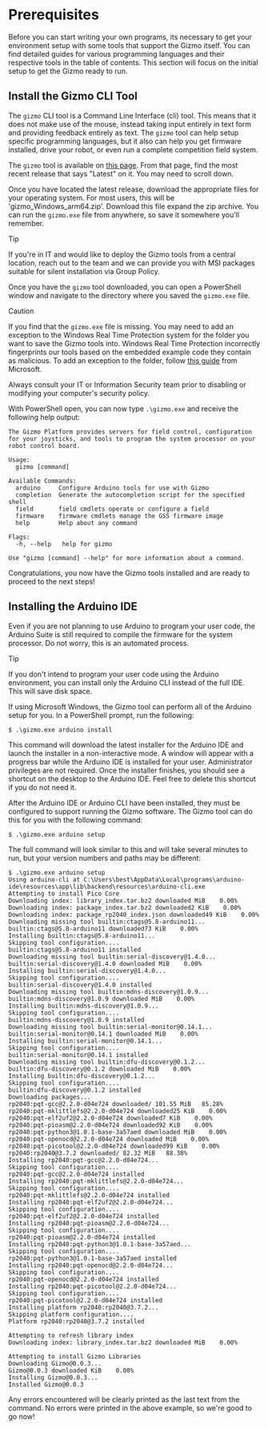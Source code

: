 # Prerequisites

Before you can start writing your own programs, its necessary to get
your environment setup with some tools that support the Gizmo itself.
You can find detailed guides for various programming languages and
their respective tools in the table of contents.  This section will
focus on the initial setup to get the Gizmo ready to run.

## Install the Gizmo CLI Tool

The `gizmo` CLI tool is a Command Line Interface (cli) tool.  This
means that it does not make use of the mouse, instead taking input
entirely in text form and providing feedback entirely as text.  The
`gizmo` tool can help setup specific programming languages, but it
also can help you get firmware installed, drive your robot, or even
run a complete competition field system.

The `gizmo` tool is available on [this
page](https://github.com/gizmo-platform/gizmo/releases).  From that
page, find the most recent release that says "Latest" on it.  You may
need to scroll down.

Once you have located the latest release, download the appropriate
files for your operating system.  For most users, this will be
'gizmo_Windows_arm64.zip'.  Download this file expand the zip archive.
You can run the `gizmo.exe` file from anywhere, so save it somewhere
you'll remember.

> [!TIP]
> If you're in IT and would like to deploy the Gizmo tools from a
> central location, reach out to the team and we can provide you with
> MSI packages suitable for silent installation via Group Policy.

Once you have the `gizmo` tool downloaded, you can open a PowerShell
window and navigate to the directory where you saved the `gizmo.exe`
file.

> [!CAUTION]
> If you find that the `gizmo.exe` file is missing.  You may need to
> add an exception to the Windows Real Time Protection system for the
> folder you want to save the Gizmo tools into.  Windows Real Time
> Protection incorrectly fingerprints our tools based on the embedded
> example code they contain as malicious.  To add an exception to the
> folder, follow [this
> guide](https://support.microsoft.com/en-us/windows/add-an-exclusion-to-windows-security-811816c0-4dfd-af4a-47e4-c301afe13b26)
> from Microsoft.
>
> Always consult your IT or Information Security team prior to
> disabling or modifying your computer's security policy.

With PowerShell open, you can now type `.\gizmo.exe` and receive the
following help output:

```text
The Gizmo Platform provides servers for field control, configuration for your joysticks, and tools to program the system processor on your robot control board.

Usage:
  gizmo [command]

Available Commands:
  arduino     Configure Arduino tools for use with Gizmo
  completion  Generate the autocompletion script for the specified shell
  field       field cmdlets operate or configure a field
  firmware    firmware cmdlets manage the GSS firmware image
  help        Help about any command

Flags:
  -h, --help   help for gizmo

Use "gizmo [command] --help" for more information about a command.
```

Congratulations, you now have the Gizmo tools installed and are ready
to proceed to the next steps!

## Installing the Arduino IDE

Even if you are not planning to use Arduino to program your user code,
the Arduino Suite is still required to compile the firmware for the
system processor.  Do not worry, this is an automated process.

> [!TIP]
> If you don't intend to program your user code using the Arduino
> environment, you can install only the Arduino CLI instead of the
> full IDE.  This will save disk space.

If using Microsoft Windows, the Gizmo tool can perform all of the
Arduino setup for you.  In a PowerShell prompt, run the following:

```
$ .\gizmo.exe arduino install
```

This command will download the latest installer for the Arduino IDE
and launch the installer in a non-interactive mode.  A window will
appear with a progress bar while the Arduino IDE is installed for your
user.  Administrator privileges are not required.  Once the installer
finishes, you should see a shortcut on the desktop to the Arduino IDE.
Feel free to delete this shortcut if you do not need it.

After the Arduino IDE or Arduino CLI have been installed, they must be
configured to support running the Gizmo software.  The Gizmo tool can
do this for you with the following command:

```
$ .\gizmo.exe arduino setup
```

The full command will look similar to this and will take several
minutes to run, but your version numbers and paths may be different:

```
$ .\gizmo.exe arduino setup
Using arduino-cli at C:\Users\best\AppData\Local\programs\arduino-ide\resources\app\lib\backend\resources\arduino-cli.exe
Attempting to install Pico Core
Downloading index: library_index.tar.bz2 downloaded MiB    0.00%
Downloading index: package_index.tar.bz2 downloaded2 KiB    0.00%
Downloading index: package_rp2040_index.json downloaded49 KiB    0.00%
Downloading missing tool builtin:ctags@5.8-arduino11...
builtin:ctags@5.8-arduino11 downloaded73 KiB    0.00%
Installing builtin:ctags@5.8-arduino11...
Skipping tool configuration....
builtin:ctags@5.8-arduino11 installed
Downloading missing tool builtin:serial-discovery@1.4.0...
builtin:serial-discovery@1.4.0 downloaded MiB    0.00%
Installing builtin:serial-discovery@1.4.0...
Skipping tool configuration....
builtin:serial-discovery@1.4.0 installed
Downloading missing tool builtin:mdns-discovery@1.0.9...
builtin:mdns-discovery@1.0.9 downloaded MiB    0.00%
Installing builtin:mdns-discovery@1.0.9...
Skipping tool configuration....
builtin:mdns-discovery@1.0.9 installed
Downloading missing tool builtin:serial-monitor@0.14.1...
builtin:serial-monitor@0.14.1 downloaded MiB    0.00%
Installing builtin:serial-monitor@0.14.1...
Skipping tool configuration....
builtin:serial-monitor@0.14.1 installed
Downloading missing tool builtin:dfu-discovery@0.1.2...
builtin:dfu-discovery@0.1.2 downloaded MiB    0.00%
Installing builtin:dfu-discovery@0.1.2...
Skipping tool configuration....
builtin:dfu-discovery@0.1.2 installed
Downloading packages...
rp2040:pqt-gcc@2.2.0-d04e724 downloaded/ 101.55 MiB   85.28%
rp2040:pqt-mklittlefs@2.2.0-d04e724 downloaded25 KiB    0.00%
rp2040:pqt-elf2uf2@2.2.0-d04e724 downloaded7 KiB    0.00%
rp2040:pqt-pioasm@2.2.0-d04e724 downloaded92 KiB    0.00%
rp2040:pqt-python3@1.0.1-base-3a57aed downloaded MiB    0.00%
rp2040:pqt-openocd@2.2.0-d04e724 downloaded MiB    0.00%
rp2040:pqt-picotool@2.2.0-d04e724 downloaded99 KiB    0.00%
rp2040:rp2040@3.7.2 downloaded/ 82.32 MiB   88.38%
Installing rp2040:pqt-gcc@2.2.0-d04e724...
Skipping tool configuration....
rp2040:pqt-gcc@2.2.0-d04e724 installed
Installing rp2040:pqt-mklittlefs@2.2.0-d04e724...
Skipping tool configuration....
rp2040:pqt-mklittlefs@2.2.0-d04e724 installed
Installing rp2040:pqt-elf2uf2@2.2.0-d04e724...
Skipping tool configuration....
rp2040:pqt-elf2uf2@2.2.0-d04e724 installed
Installing rp2040:pqt-pioasm@2.2.0-d04e724...
Skipping tool configuration....
rp2040:pqt-pioasm@2.2.0-d04e724 installed
Installing rp2040:pqt-python3@1.0.1-base-3a57aed...
Skipping tool configuration....
rp2040:pqt-python3@1.0.1-base-3a57aed installed
Installing rp2040:pqt-openocd@2.2.0-d04e724...
Skipping tool configuration....
rp2040:pqt-openocd@2.2.0-d04e724 installed
Installing rp2040:pqt-picotool@2.2.0-d04e724...
Skipping tool configuration....
rp2040:pqt-picotool@2.2.0-d04e724 installed
Installing platform rp2040:rp2040@3.7.2...
Skipping platform configuration....
Platform rp2040:rp2040@3.7.2 installed

Attempting to refresh library index
Downloading index: library_index.tar.bz2 downloaded MiB    0.00%

Attempting to install Gizmo Libraries
Downloading Gizmo@0.0.3...
Gizmo@0.0.3 downloaded KiB    0.00%
Installing Gizmo@0.0.3...
Installed Gizmo@0.0.3
```

Any errors encountered will be clearly printed as the last text from
the command.  No errors were printed in the above example, so we're
good to go now!
